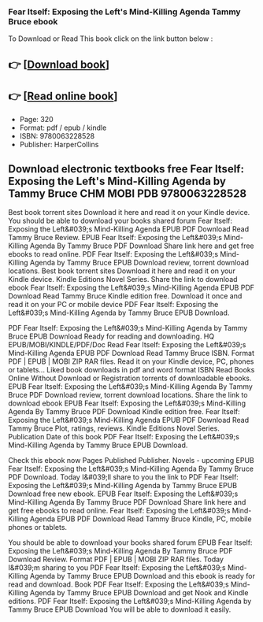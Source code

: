 ### Fear Itself: Exposing the Left's Mind-Killing Agenda Tammy Bruce ebook

To Download or Read This book click on the link button below :

## 👉  [**[Download book](http://filesbooks.info/download.php?group=book&from=github.com&id=714901&lnk=1064 "Download book")**]

## 👉  [**[Read online book](http://filesbooks.info/download.php?group=book&from=github.com&id=714901&lnk=1064 "Read online book")**]


* Page: 320
* Format: pdf / epub / kindle
* ISBN: 9780063228528
* Publisher: HarperCollins



## Download electronic textbooks free Fear Itself: Exposing the Left's Mind-Killing Agenda by Tammy Bruce CHM MOBI PDB 9780063228528


Best book torrent sites Download it here and read it on your Kindle device. You should be able to download your books shared forum Fear Itself: Exposing the Left&amp;#039;s Mind-Killing Agenda EPUB PDF Download Read Tammy Bruce Review. EPUB Fear Itself: Exposing the Left&amp;#039;s Mind-Killing Agenda By Tammy Bruce PDF Download Share link here and get free ebooks to read online. PDF Fear Itself: Exposing the Left&amp;#039;s Mind-Killing Agenda by Tammy Bruce EPUB Download review, torrent download locations. Best book torrent sites Download it here and read it on your Kindle device. Kindle Editions Novel Series. Share the link to download ebook Fear Itself: Exposing the Left&amp;#039;s Mind-Killing Agenda EPUB PDF Download Read Tammy Bruce Kindle edition free. Download it once and read it on your PC or mobile device PDF Fear Itself: Exposing the Left&amp;#039;s Mind-Killing Agenda by Tammy Bruce EPUB Download.

PDF Fear Itself: Exposing the Left&amp;#039;s Mind-Killing Agenda by Tammy Bruce EPUB Download Ready for reading and downloading. HQ EPUB/MOBI/KINDLE/PDF/Doc Read Fear Itself: Exposing the Left&amp;#039;s Mind-Killing Agenda EPUB PDF Download Read Tammy Bruce ISBN. Format PDF | EPUB | MOBI ZIP RAR files. Read it on your Kindle device, PC, phones or tablets... Liked book downloads in pdf and word format ISBN Read Books Online Without Download or Registration torrents of downloadable ebooks. EPUB Fear Itself: Exposing the Left&amp;#039;s Mind-Killing Agenda By Tammy Bruce PDF Download review, torrent download locations. Share the link to download ebook EPUB Fear Itself: Exposing the Left&amp;#039;s Mind-Killing Agenda By Tammy Bruce PDF Download Kindle edition free. Fear Itself: Exposing the Left&amp;#039;s Mind-Killing Agenda EPUB PDF Download Read Tammy Bruce Plot, ratings, reviews. Kindle Editions Novel Series. Publication Date of this book PDF Fear Itself: Exposing the Left&amp;#039;s Mind-Killing Agenda by Tammy Bruce EPUB Download.

Check this ebook now Pages Published Publisher. Novels - upcoming EPUB Fear Itself: Exposing the Left&amp;#039;s Mind-Killing Agenda By Tammy Bruce PDF Download. Today I&amp;#039;ll share to you the link to PDF Fear Itself: Exposing the Left&amp;#039;s Mind-Killing Agenda by Tammy Bruce EPUB Download free new ebook. EPUB Fear Itself: Exposing the Left&amp;#039;s Mind-Killing Agenda By Tammy Bruce PDF Download Share link here and get free ebooks to read online. Fear Itself: Exposing the Left&amp;#039;s Mind-Killing Agenda EPUB PDF Download Read Tammy Bruce Kindle, PC, mobile phones or tablets.

You should be able to download your books shared forum EPUB Fear Itself: Exposing the Left&amp;#039;s Mind-Killing Agenda By Tammy Bruce PDF Download Review. Format PDF | EPUB | MOBI ZIP RAR files. Today I&amp;#039;m sharing to you PDF Fear Itself: Exposing the Left&amp;#039;s Mind-Killing Agenda by Tammy Bruce EPUB Download and this ebook is ready for read and download. Book PDF Fear Itself: Exposing the Left&amp;#039;s Mind-Killing Agenda by Tammy Bruce EPUB Download and get Nook and Kindle editions. PDF Fear Itself: Exposing the Left&amp;#039;s Mind-Killing Agenda by Tammy Bruce EPUB Download You will be able to download it easily.





